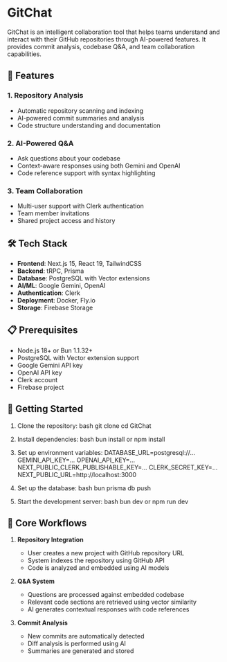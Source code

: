 # GitChat

GitChat is an intelligent collaboration tool that helps teams understand and interact with their GitHub repositories through AI-powered features. It provides commit analysis, codebase Q&A, and team collaboration capabilities.

## 🌟 Features

### 1. Repository Analysis
- Automatic repository scanning and indexing
- AI-powered commit summaries and analysis
- Code structure understanding and documentation

### 2. AI-Powered Q&A
- Ask questions about your codebase
- Context-aware responses using both Gemini and OpenAI
- Code reference support with syntax highlighting

### 3. Team Collaboration
- Multi-user support with Clerk authentication
- Team member invitations
- Shared project access and history

## 🛠 Tech Stack

- **Frontend**: Next.js 15, React 19, TailwindCSS
- **Backend**: tRPC, Prisma
- **Database**: PostgreSQL with Vector extensions
- **AI/ML**: Google Gemini, OpenAI
- **Authentication**: Clerk
- **Deployment**: Docker, Fly.io
- **Storage**: Firebase Storage

## 📋 Prerequisites

- Node.js 18+ or Bun 1.1.32+
- PostgreSQL with Vector extension support
- Google Gemini API key
- OpenAI API key
- Clerk account
- Firebase project

## 🚀 Getting Started

1. Clone the repository:
bash
git clone <repository-url>
cd GitChat
  
2. Install dependencies:
bash
bun install
or
npm install

   
3. Set up environment variables:
DATABASE_URL=postgresql://...
GEMINI_API_KEY=...
OPENAI_API_KEY=...
NEXT_PUBLIC_CLERK_PUBLISHABLE_KEY=...
CLERK_SECRET_KEY=...
NEXT_PUBLIC_URL=http://localhost:3000

4. Set up the database:
bash
bun prisma db push

5. Start the development server:
bash
bun dev
or
npm run dev



## 🔄 Core Workflows

1. **Repository Integration**
   - User creates a new project with GitHub repository URL
   - System indexes the repository using GitHub API
   - Code is analyzed and embedded using AI models

2. **Q&A System**
   - Questions are processed against embedded codebase
   - Relevant code sections are retrieved using vector similarity
   - AI generates contextual responses with code references

3. **Commit Analysis**
   - New commits are automatically detected
   - Diff analysis is performed using AI
   - Summaries are generated and stored








